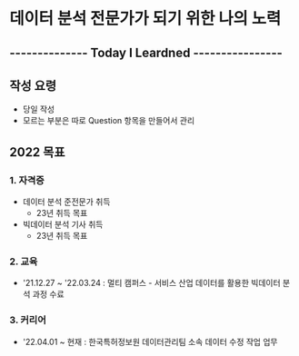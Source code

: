 # 데이터 분석 전문가가 되기 위한 나의 노력

##          -------------- Today  I Leardned ---------------- 



## 작성 요령

- 당일 작성
- 모르는 부분은 따로 Question 항목을 만들어서 관리



## 2022 목표 

### 1. 자격증 

- 데이터 분석 준전문가 취득
  - 23년 취득 목표
- 빅데이터 분석 기사 취득
  - 23년 취득 목표

### 2. 교육

- '21.12.27 ~ '22.03.24 : 멀티 캠퍼스 - 서비스 산업 데이터를 활용한 빅데이터 분석 과정 수료


### 3. 커리어

- '22.04.01 ~ 현재 : 한국특허정보원 데이터관리팀 소속 데이터 수정 작업 업무





